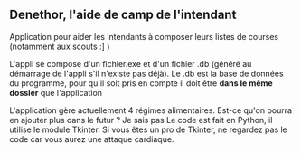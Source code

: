 ## Denethor, l'aide de camp de l'intendant

Application pour aider les intendants à composer leurs listes de courses (notamment aux scouts :] )

L'appli se compose d'un fichier.exe et d'un fichier .db (généré au démarrage de l'appli s'il n'existe pas déjà). 
Le .db est la base de données du programme, pour qu'il soit pris en compte il doit être **dans le même dossier** que l'application

L'application gère actuellement 4 régimes alimentaires. Est-ce qu'on pourra en ajouter plus dans le futur ? Je sais pas
Le code est fait en Python, il utilise le module Tkinter. Si vous êtes un pro de Tkinter, ne regardez pas le code car vous aurez une attaque cardiaque.
